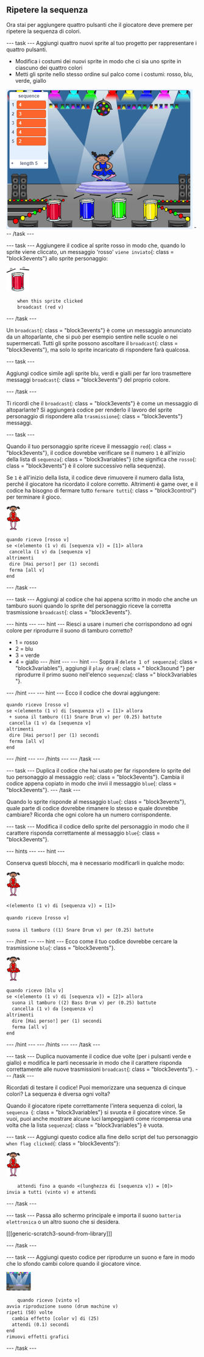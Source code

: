 ## Ripetere la sequenza

Ora stai per aggiungere quattro pulsanti che il giocatore deve premere per ripetere la sequenza di colori.

\--- task \--- Aggiungi quattro nuovi sprite al tuo progetto per rappresentare i quattro pulsanti.

+ Modifica i costumi dei nuovi sprite in modo che ci sia uno sprite in ciascuno dei quattro colori
+ Metti gli sprite nello stesso ordine sul palco come i costumi: rosso, blu, verde, giallo

![screenshot](images/colour-drums.png) \--- /task \---

\--- task \--- Aggiungere il codice al sprite rosso in modo che, quando lo sprite viene cliccato, un messaggio 'rosso' `viene inviato`{: class = "block3events"} allo sprite personaggio:

![tamburo-rosso](images/red_drum.png)

```blocks3
    when this sprite clicked
    broadcast (red v)
```

\--- /task \---

Un `broadcast`{: class = "block3events"} è come un messaggio annunciato da un altoparlante, che si può per esempio sentire nelle scuole o nei supermercati. Tutti gli sprite possono ascoltare il `broadcast`{: class = "block3events"}, ma solo lo sprite incaricato di rispondere farà qualcosa.

\--- task \---

Aggiungi codice simile agli sprite blu, verdi e gialli per far loro trasmettere messaggi `broadcast`{: class = "block3events"} del proprio colore.

\--- /task \---

Ti ricordi che il `broadcast`{: class = "block3events"} è come un messaggio di altoparlante? Si aggiungerà codice per renderlo il lavoro del sprite personaggio di rispondere alla `trasmissione`{: class = "block3events"} messaggi.

\--- task \---

Quando il tuo personaggio sprite riceve il messaggio `red`{: class = "block3events"}, il codice dovrebbe verificare se il numero `1` è all'inizio della lista di `sequenza`{: class = "block3variables"} (che significa che `rosso`{: class = "block3events"} è il colore successivo nella sequenza).

Se `1` è all'inizio della lista, il codice deve rimuovere il numero dalla lista, perché il giocatore ha ricordato il colore corretto. Altrimenti è game over, e il codice ha bisogno di fermare tutto `fermare tutti`{: class = "block3control"} per terminare il gioco.

![ballerina](images/ballerina.png)

```blocks3
quando ricevo [rosso v]
se <(elemento (1 v) di [sequenza v]) = [1]> allora 
 cancella (1 v) da [sequenza v]
altrimenti 
 dire [Hai perso!] per (1) secondi
 ferma [all v]
end
```

\--- /task \---

\--- task \--- Aggiungi al codice che hai appena scritto in modo che anche un tamburo suoni quando lo sprite del personaggio riceve la corretta trasmissione `broadcast`{: class = "block3events"}.

\--- hints \--- \--- hint \--- Riesci a usare i numeri che corrispondono ad ogni colore per riprodurre il suono di tamburo corretto?

+ 1 = rosso
+ 2 = blu
+ 3 = verde
+ 4 = giallo \--- /hint \--- \--- hint \--- Sopra il `delete 1 of sequenza`{: class = "block3variables"}, aggiungi il `play drum`{: class = " block3sound "} per riprodurre il primo suono nell'elenco `sequenza`{: class =" block3variables "}.

\--- /hint \--- \--- hint \--- Ecco il codice che dovrai aggiungere:

```blocks3
quando ricevo [rosso v]
se <(elemento (1 v) di [sequenza v]) = [1]> allora 
 + suona il tamburo ((1) Snare Drum v) per (0.25) battute
 cancella (1 v) da [sequenza v]
altrimenti 
 dire [Hai perso!] per (1) secondi
 ferma [all v]
end

```

\--- /hint \--- \--- /hints \--- \--- /task \---

\--- task \--- Duplica il codice che hai usato per far rispondere lo sprite del tuo personaggio al messaggio `red`{: class = "block3events"}. Cambia il codice appena copiato in modo che invii il messaggio `blue`{: class = "block3events"}. \--- /task \---

Quando lo sprite risponde al messaggio `blue`{: class = "block3events"}, quale parte di codice dovrebbe rimanere lo stesso e quale dovrebbe cambiare? Ricorda che ogni colore ha un numero corrispondente.

\--- task \--- Modifica il codice dello sprite del personaggio in modo che il carattere risponda correttamente al messaggio `blue`{: class = "block3events"}.

\--- hints \--- \--- hint \---

Conserva questi blocchi, ma è necessario modificarli in qualche modo:

![ballerina](images/ballerina.png)

```blocks3
<(elemento (1 v) di [sequenza v]) = [1]>

quando ricevo [rosso v]

suona il tamburo ((1) Snare Drum v) per (0.25) battute
```

\--- /hint \--- \--- hint \--- Ecco come il tuo codice dovrebbe cercare la trasmissione `blu`{: class = "block3events"}.

![ballerina](images/ballerina.png)

```blocks3
quando ricevo [blu v]
se <(elemento (1 v) di [sequenza v]) = [2]> allora 
  suona il tamburo ((2) Bass Drum v) per (0.25) battute
  cancella (1 v) da [sequenza v]
altrimenti 
  dire [Hai perso!] per (1) secondi
  ferma [all v]
end
```

\--- /hint \--- \--- /hints \--- \--- /task \---

\--- task \--- Duplica nuovamente il codice due volte (per i pulsanti verde e giallo) e modifica le parti necessarie in modo che il carattere risponda correttamente alle nuove trasmissioni `broadcast`{: class = "block3events"}. \--- /task \---

Ricordati di testare il codice! Puoi memorizzare una sequenza di cinque colori? La sequenza è diversa ogni volta?

Quando il giocatore ripete correttamente l'intera sequenza di colori, la `sequenza `{: class = "block3variables"} si svuota e il giocatore vince. Se vuoi, puoi anche mostrare alcune luci lampeggianti come ricompensa una volta che la lista `sequenza`{: class = "block3variables"} è vuota.

\--- task \--- Aggiungi questo codice alla fine dello script del tuo personaggio `when flag clicked`{: class = "block3events"}:

![ballerina](images/ballerina.png)

```blocks3
    attendi fino a quando <(lunghezza di [sequenza v]) = [0]>
invia a tutti (vinto v) e attendi
```

\--- /task \---

\--- task \--- Passa allo schermo principale e importa il suono `batteria elettronica` o un altro suono che si desidera.

[[[generic-scratch3-sound-from-library]]]

\--- /task \---

\--- task \--- Aggiungi questo codice per riprodurre un suono e fare in modo che lo sfondo cambi colore quando il giocatore vince.

![ballerina](images/stage.png)

```blocks3
    quando ricevo [vinto v]
avvia riproduzione suono (drum machine v)
ripeti (50) volte 
  cambia effetto [color v] di (25)
  attendi (0.1) secondi
end
rimuovi effetti grafici
```

\--- /task \---